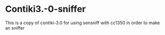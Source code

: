 # Contiki3.-0-sniffer
This is a copy of contiki-3.0 for using sensniff with cc1350 in order to make an sniffer
